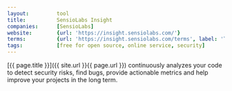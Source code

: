 ```yaml
---
layout:         tool
title:          SensioLabs Insight
companies:      [SensioLabs]
website:        {url: 'https://insight.sensiolabs.com/'}
terms:          {url: 'https://insight.sensiolabs.com/terms', label: 'Terms'}
tags:           [free for open source, online service, security]
---
```


[{{ page.title }}]({{ site.url }}{{ page.url }}) continuously analyzes your code
to detect security risks, find bugs, provide actionable metrics and help improve your projects in the long term.

<!--more--> 

